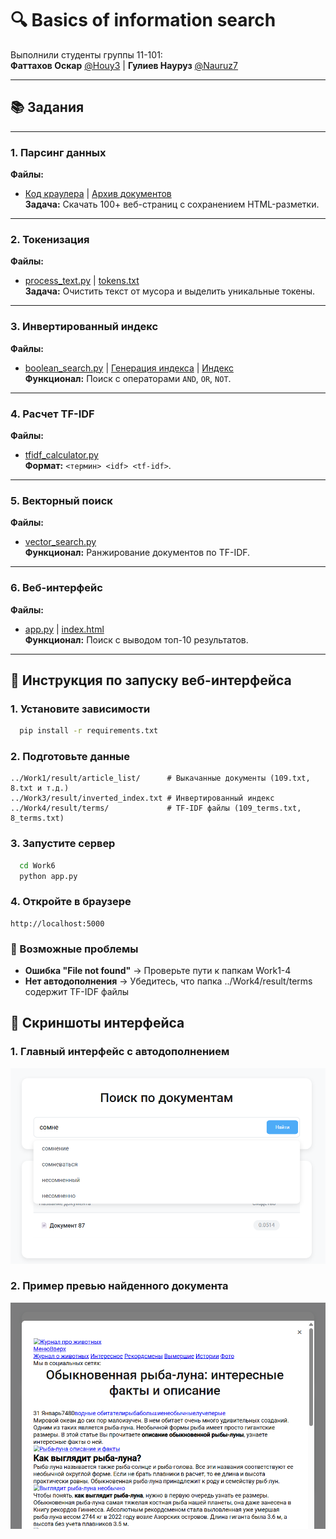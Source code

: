 # 🔍 Basics of information search

Выполнили студенты группы 11-101:  
**Фаттахов Оскар** [@Houy3](https://t.me/Houy3) | **Гулиев Науруз** [@Nauruz7](https://t.me/Nauruz7)

---
## 📚 Задания

---

### 1. **Парсинг данных**  
**Файлы:**  
- [Код краулера](/Work1/ArticleCrawler.py) | [Архив документов](/Work1/result/article_list.zip)  
**Задача:** Скачать 100+ веб-страниц с сохранением HTML-разметки.

---

### 2. **Токенизация**  
**Файлы:**  
- [process_text.py](/Work2/process_text.py) | [tokens.txt](/Work2/result)  
**Задача:** Очистить текст от мусора и выделить уникальные токены.

---

### 3. **Инвертированный индекс**  
**Файлы:**  
- [boolean_search.py](/Work3/boolean_search.py) | [Генерация индекса](/Work3/build_inverted_index.py) | [Индекс](/Work3/result/inverted_index.txt)  
**Функционал:** Поиск с операторами `AND`, `OR`, `NOT`.

---

### 4. **Расчет TF-IDF**  
**Файлы:**  
- [tfidf_calculator.py](/Work4/tfidf_calculator.py)  
**Формат:** `<термин> <idf> <tf-idf>`.

---

### 5. **Векторный поиск**  
**Файлы:**  
- [vector_search.py](/Work5/vector_search.py)  
**Функционал:** Ранжирование документов по TF-IDF.

---

### 6. **Веб-интерфейс**  
**Файлы:**  
- [app.py](/Work6/app.py) | [index.html](/Work6/templates/index.html)  
**Функционал:** Поиск с выводом топ-10 результатов.

---

## 🚀 Инструкция по запуску веб-интерфейса

### 1. Установите зависимости
```bash
  pip install -r requirements.txt
```

### 2. Подготовьте данные
```
../Work1/result/article_list/      # Выкачанные документы (109.txt, 8.txt и т.д.)
../Work3/result/inverted_index.txt # Инвертированный индекс
../Work4/result/terms/             # TF-IDF файлы (109_terms.txt, 8_terms.txt)
```
### 3. Запустите сервер
```bash
  cd Work6
  python app.py
```
### 4. Откройте в браузере
```commandline
http://localhost:5000
```

### 🔧 Возможные проблемы

- **Ошибка "File not found"** → Проверьте пути к папкам Work1-4
- **Нет автодополнения** → Убедитесь, что папка ../Work4/result/terms содержит TF-IDF файлы

## 📸 Скриншоты интерфейса
### 1. Главный интерфейс с автодополнением
![Главная страница](./images/img.png)

### 2. Пример превью найденного документа
![Результаты поиска](./images/img_1.png)